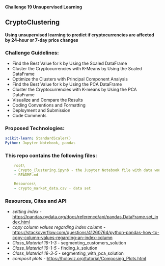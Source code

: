 #### Challenge 19 Unsupervised Learning
## CryptoClustering
#### Using unsupervised learning to predict if cryptocurrencies are affected by 24-hour or 7-day price changes

### Challenge Guidelines:
- Find the Best Value for k by Using the Scaled DataFrame
- Cluster the Cryptocurrencies with K-Means by Using the Scaled DataFrame
- Optimize the Clusters with Principal Component Analysis
- Find the Best Value for k by Using the PCA DataFrame
- Cluster the Cryptocurrencies with K-means by Using the PCA DataFrame
- Visualize and Compare the Results
- Coding Conventions and Formatting
- Deployment and Submission
- Code Comments
    

### Proposed Technologies:
```yaml
scikit-learn: StandardScaler()
Python: Jupyter Notebook, pandas
```

### This repo contains the following files:
```yaml
    root\
    - Crypto_Clustering.ipynb - the Jupyter Notebook file with data work
    - README.md

    Resources\
    - crypto_market_data.csv - data set
```



### Resources, Cites and API
- *setting index* - https://pandas.pydata.org/docs/reference/api/pandas.DataFrame.set_index.html
- *copy column values regarding index column* - https://stackoverflow.com/questions/41260764/python-pandas-how-to-copy-column-values-regarding-an-index-column
- *Class_Material 19-1-3* - segmenting_customers_solution
- *Class_Material 19-1-5* - finding_k_solution
- *Class_Material 19-3-5* - segmenting_with_pca_solution
- *composit plots* - https://holoviz.org/tutorial/Composing_Plots.html
